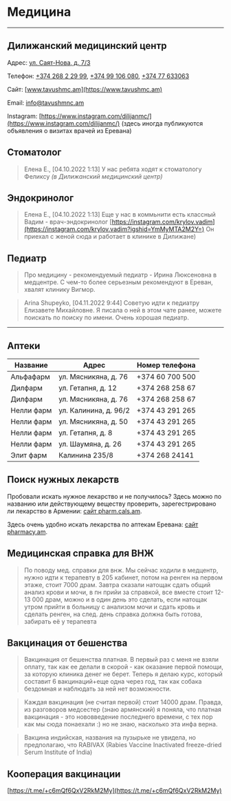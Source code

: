 # Медицина

---

## Дилижанский медицинский центр

Адрес: [ул. Саят-Нова, д. 7/3](https://goo.gl/maps/eu39iFx9XNZcr4cb8)

Телефон: [+374 268 2 29 99](tel:+37426822999), [+374 99 106 080](tel:+37499106080), [+374 77 633063](tel:+37477633063)

Сайт: [www.tavushmc.am](https://www.tavushmc.am)

Email: [info@tavushmnc.am](mailto:info@tavushmc.ru)

Instagram: [https://www.instagram.com/dilijanmc/](https://www.instagram.com/dilijanmc/) (здесь иногда публикуются объявления о визитах врачей из Еревана)

## Стоматолог

> Елена Е., [04.10.2022 1:13]
У нас ребята ходят к стоматологу Феликсу *(в Дилижанский медицинский центр)*
> 

## Эндокринолог

> Елена Е., [04.10.2022 1:13]
Еще у нас в коммьнити есть классный Вадим - врач-эндокринолог [https://instagram.com/krylov.vadim](https://instagram.com/krylov.vadim?igshid=YmMyMTA2M2Y=)
Он приехал с женой сюда и работает в клинике в Дилижане)
> 

## Педиатр

> Про медицину - рекомендуемый педиатр - Ирина Люксеновна в медцентре. С чем-то более серьезным рекомендуют в Ереван, хвалят клинику Вигмор.
> 

> Arina Shupeyko, [04.11.2022 9:44]
Советую идти к педиатру Елизавете Михайловне. Я писала о ней в этом чате ранее, можете поискать по поиску по имени. Очень хорошая педиатр.
> 

---

## Аптеки

| Название | Адрес | Номер телефона |
| --- | --- | --- |
| Альфафарм | ул. Мясникяна, д. 76 | +374 60 700 500 |
| Дилфарм | ул. Гетапня, д. 12 | +374 268 258 67 |
| Дилфарм | ул. Мясникяна, д. 76 | +374 268 258 67 |
| Нелли фарм | ул. Калинина, д. 96/2 | +374 43 291 265 |
| Нелли фарм | ул. Мясникяна, д. 50 | +374 43 291 265 |
| Нелли фарм | ул. Гетапня, д. 8 | +374 43 291 265 |
| Нелли фарм | ул. Шаумяна, д. 26 | +374 43 291 265 |
| Элит фарм | Калинина 235/8 | +374 268 24141 |

## Поиск нужных лекарств

Пробовали искать нужное лекарство и не получилось? Здесь можно по названию или действующему веществу проверить, зарегестрировано ли лекарство в Армении: [сайт pharm.cals.am](http://pharm.cals.am/pharm/drug_images/index.php).

Здесь очень удобно искать лекарства по аптекам Еревана: [сайт pharmacy.am](https://pharmacy.am/?inc=preparat&search=%D0%94%D0%95%D0%9F%D0%90%D0%9A%D0%98%D0%9D).

## Медицинская справка для ВНЖ

> По поводу мед. справки для внж. Мы сейчас ходили в медцентр, нужно идти к терапевту в 205 кабинет, потом на ренген на первом этаже, стоит 7000 драм. Завтра сказали натощак сдать общий анализ крови и мочи, в пн прийи за справкой, все вместе стоит 12-13 000 драм, можно и в один день это сделать, если натощак утром прийти в больницу с анализом мочи и сдать кровь и сделать ренген, на след. день справка должна быть готова, забирать её у терапевта
> 

## Вакцинация от бешенства

> Вакцинация от бешенства платная. В первый раз с меня не взяли оплату, так как ее делали в скорой - как оказание первой помощи, за которую клиника денег не берет. Теперь я делаю курс, который составит 6 вакцинаций+еще одна через год, так как собака бездомная и наблюдать за ней нет возможности.
> 

> Каждая вакцинация (не считая первой) стоит 14000 драм. Правда, из разговоров медсестер (знаю армянский) я поняла, что платная вакцинация - это нововведение последнего времени, с тех пор как мы сюда понаехали :) но не знаю, насколько эта инфа верна.
> 

> Вакцина индийская, названия на пузырьке не увидела, но предполагаю, что RABIVAX (Rabies Vaccine Inactivated freeze-dried Serum Institute of India)
> 

## Кооперация вакцинации

[https://t.me/+c6mQf6QxV2RkM2My](https://t.me/+c6mQf6QxV2RkM2My)
